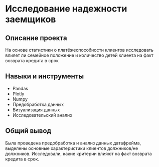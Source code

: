 # Исследование надежности заемщиков


## Описание проекта
На основе статистики о платёжеспособности клиентов исследовать влияет ли семейное положение и количество детей клиента на факт возврата кредита в срок

## Навыки и инструменты
- Pandas
- Plotly
- Numpy
- Предобработка данных
- Визуализация данных
- Исследовательский анализ

## Общий вывод
Была проведена предобработка и анализ данных датафрейма, выделены основные характеристики клиентов должников/не должников. Исследовали, какие критерии влияют на факт возврата кредита в срок.
